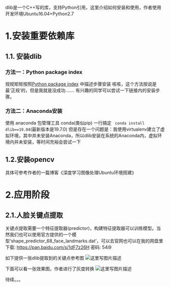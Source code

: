 dlib是一个C++写的库，支持Python引用，这里介绍如何安装和使用，作者使用开发环境Ubuntu16.04+Python2.7

# 1.安装重要依赖库

## 1.1. 安装dlib

### 方法一：Python package index

规规矩矩按照[Python package index](https://pypi.python.org/pypi/dlib) 中描述步骤安装
咳咳，这个方法按说是最‘正规’的，但是我就是没成功.......
有兴趣的同学可以尝试一下链接内的安装步骤。

### 方法二：Anaconda安装

使用 anaconda 包管理工具 conda(类似pip)
一行搞定 ``` conda install dlib==19.04```(最新版本是19.7.0)
但是存在一个问题是：我使用virtualenv建立了虚拟环境，其中并未安装Anaconda，所以dlib安装在系统的Anaconda内，虚拟环境内并未安装，等时间充裕会尝试一下

## 1.2.安装opencv

具体可参考作者的一篇博客《深度学习图像处理Ubuntu环境搭建》

# 2.应用阶段

## 2.1.人脸关键点提取

关键点提取需要一个特征提取器(predictor)，构建特征提取器可以训练模型。当然我们也可以使用官方提供的一个模型‘shape_predictor_68_face_landmarks.dat’，可以去官网也可以在我的网盘里下载: https://pan.baidu.com/s/1dF7z26H 密码: 54i9

如下提供一张dlib提取到的关键点参考图
![这里写图片描述](http://img.blog.csdn.net/20171012175144111?watermark/2/text/aHR0cDovL2Jsb2cuY3Nkbi5uZXQvZ2l0aHViXzM1OTY1MzUx/font/5a6L5L2T/fontsize/400/fill/I0JBQkFCMA==/dissolve/70/gravity/SouthEast)

下面可以看一张效果图，作者进行了灰度转换
![这里写图片描述](http://img.blog.csdn.net/20171114140147722?watermark/2/text/aHR0cDovL2Jsb2cuY3Nkbi5uZXQvZ2l0aHViXzM1OTY1MzUx/font/5a6L5L2T/fontsize/400/fill/I0JBQkFCMA==/dissolve/70/gravity/SouthEast)

待续。。。